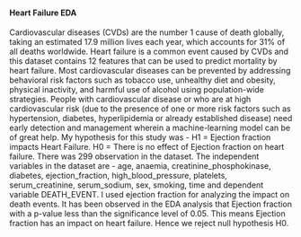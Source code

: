 #### Heart Failure EDA

Cardiovascular diseases (CVDs) are the number 1 cause of death globally, taking an estimated 17.9 million lives each year, which accounts for 31% of all deaths worldwide. Heart failure is a common event caused by CVDs and this dataset contains 12 features that can be used to predict mortality by heart failure. Most cardiovascular diseases can be prevented by addressing behavioral risk factors such as tobacco use, unhealthy diet and obesity, physical inactivity, and harmful use of alcohol using population-wide strategies. People with cardiovascular disease or who are at high cardiovascular risk (due to the presence of one or more risk factors such as hypertension, diabetes, hyperlipidemia or already established disease) need early detection and management wherein a machine-learning model can be of great help. My hypothesis for this study was - H1 = Ejection fraction impacts Heart Failure. H0 = There is no effect of Ejection fraction on heart failure. There was 299 observation in the dataset. The independent variables in the dataset are - age, anaemia, creatinine_phosphokinase, diabetes, ejection_fraction, high_blood_pressure, platelets, serum_creatinine, serum_sodium, sex, smoking, time and dependent variable DEATH_EVENT. I used ejection fraction for analyzing the impact on death events. It has been observed in the EDA analysis that Ejection fraction with a p-value less than the significance level of 0.05. This means Ejection fraction has an impact on heart failure. Hence we reject null hypothesis H0.
